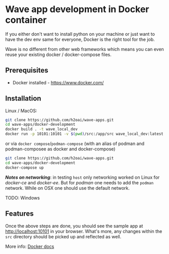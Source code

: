 # Wave app development in Docker container

If you either don't want to install python on your machine or just want to have the dev env same for everyone, Docker is the right tool for the job.

Wave is no different from other web frameworks which means you can even reuse your existing docker / docker-compose files.

## Prerequisites

* Docker installed - <https://www.docker.com/>

## Installation

Linux / MacOS:

```sh
git clone https://github.com/h2oai/wave-apps.git
cd wave-apps/docker-development
docker build . -t wave_local_dev
docker run -p 10101:10101 -v $(pwd)/src:/app/src wave_local_dev:latest
```

or via `docker compose`/`podman-compose` (with an alias of podman and podman-composee as docker and docker-compose)

```sh
git clone https://github.com/h2oai/wave-apps.git
cd wave-apps/docker-development
docker-compose up
```

***Notes on networking***: in testing `host` only networking worked on Linux for *docker-ce* and *docker-ee*. But for *podman* one needs to add
the `podman` network. While on OSX one should use the default network.

TODO: Windows

## Features

Once the above steps are done, you should see the sample app at <http://localhost:10101> in your browser. What's more, any changes within the `src` directory should be picked up and reflected as well.

More info: [Docker docs](https://docs.docker.com/)

